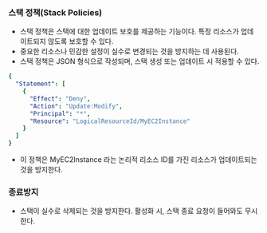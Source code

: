 



### 스택 정책(Stack Policies)

- 스택 정책은 스택에 대한 업데이트 보호를 제공하는 기능이다. 특정 리소스가 업데이트되지 않도록 보호할 수 있다.
- 중요한 리소스나 민감한 설정이 실수로 변경되는 것을 방지하는 데 사용된다.
- 스택 정책은 JSON 형식으로 작성되며, 스택 생성 또는 업데이트 시 적용할 수 있다.

```yaml
{
  "Statement": [
    {
      "Effect": "Deny",
      "Action": "Update:Modify",
      "Principal": "*",
      "Resource": "LogicalResourceId/MyEC2Instance"
    }
  ]
}
```
- 이 정책은 MyEC2Instance 라는 논리적 리소스 ID를 가진 리소스가 업데이트되는 것을 방지한다.


### 종료방지

- 스택이 실수로 삭제되는 것을 방지한다. 활성화 시, 스택 종료 요청이 들어와도 무시한다.

